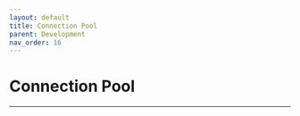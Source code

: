 ```yaml
---
layout: default
title: Connection Pool
parent: Development
nav_order: 16
---
```


# Connection Pool

---
